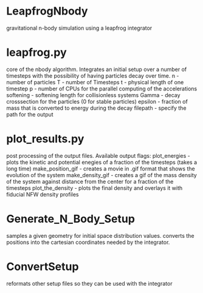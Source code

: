 # LeapfrogNbody
gravitational n-body simulation using a leapfrog integrator

# leapfrog.py
core of the nbody algorithm. Integrates an initial setup over a number of timesteps with the possibility of having particles decay over time.
n - number of particles
T - number of Timesteps
t - physical length of one timestep
p - number of CPUs for the parallel computing of the accelerations
softening - softening length for collisionless systems
Gamma - decay crosssection for the particles (0 for stable particles)
epsilon - fraction of mass that is converted to energy during the decay
filepath - specify the path for the output

# plot_results.py
post processing of the output files. Available output flags:
plot_energies - plots the kinetic and potential enegies of a fraction of the timesteps (takes a long time)
make_position_gif - creates a movie in .gif format that shows the evolution of the system
make_density_gif - creates a gif of the mass density of the system against distance from the center for a fraction of the timesteps
plot_the_density - plots the final density and overlays it with fiducial NFW density profiles

# Generate_N_Body_Setup
samples a given geometry for initial space distribution values. converts the positions into the cartesian coordinates needed by the integrator.

# ConvertSetup
reformats other setup files so they can be used with the integrator
